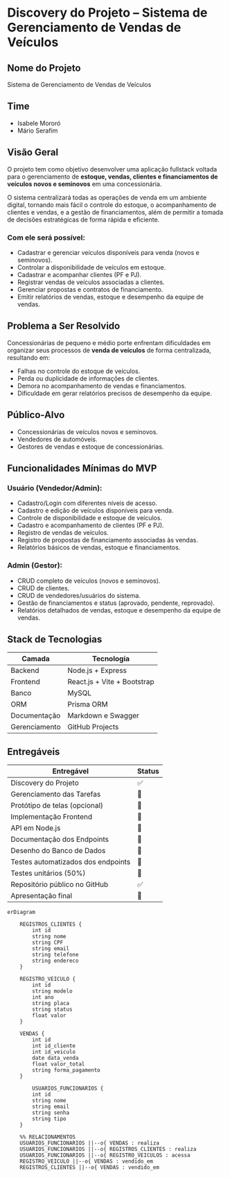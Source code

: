 # Discovery do Projeto – Sistema de Gerenciamento de Vendas de Veículos

## Nome do Projeto
Sistema de Gerenciamento de Vendas de Veículos

## Time
- Isabele Mororó  
- Mário Serafim

## Visão Geral
O projeto tem como objetivo desenvolver uma aplicação fullstack voltada para o gerenciamento de **estoque, vendas, clientes e financiamentos de veículos novos e seminovos** em uma concessionária.

O sistema centralizará todas as operações de venda em um ambiente digital, tornando mais fácil o controle do estoque, o acompanhamento de clientes e vendas, e a gestão de financiamentos, além de permitir a tomada de decisões estratégicas de forma rápida e eficiente.

### Com ele será possível:
- Cadastrar e gerenciar veículos disponíveis para venda (novos e seminovos).  
- Controlar a disponibilidade de veículos em estoque.  
- Cadastrar e acompanhar clientes (PF e PJ).  
- Registrar vendas de veículos associadas a clientes.  
- Gerenciar propostas e contratos de financiamento.  
- Emitir relatórios de vendas, estoque e desempenho da equipe de vendas.

## Problema a Ser Resolvido
Concessionárias de pequeno e médio porte enfrentam dificuldades em organizar seus processos de **venda de veículos** de forma centralizada, resultando em:
- Falhas no controle do estoque de veículos.  
- Perda ou duplicidade de informações de clientes.  
- Demora no acompanhamento de vendas e financiamentos.  
- Dificuldade em gerar relatórios precisos de desempenho da equipe.

## Público-Alvo
- Concessionárias de veículos novos e seminovos.  
- Vendedores de automóveis.  
- Gestores de vendas e estoque de concessionárias.

## Funcionalidades Mínimas do MVP

### Usuário (Vendedor/Admin):
- Cadastro/Login com diferentes níveis de acesso.  
- Cadastro e edição de veículos disponíveis para venda.  
- Controle de disponibilidade e estoque de veículos.  
- Cadastro e acompanhamento de clientes (PF e PJ).  
- Registro de vendas de veículos.  
- Registro de propostas de financiamento associadas às vendas.  
- Relatórios básicos de vendas, estoque e financiamentos.

### Admin (Gestor):
- CRUD completo de veículos (novos e seminovos).  
- CRUD de clientes.  
- CRUD de vendedores/usuários do sistema.  
- Gestão de financiamentos e status (aprovado, pendente, reprovado).  
- Relatórios detalhados de vendas, estoque e desempenho da equipe de vendas.

## Stack de Tecnologias
| Camada | Tecnologia |  
|--------|------------|  
| Backend | Node.js + Express |  
| Frontend | React.js + Vite + Bootstrap |  
| Banco | MySQL |  
| ORM | Prisma ORM |  
| Documentação | Markdown e Swagger |  
| Gerenciamento | GitHub Projects |    

## Entregáveis
| Entregável | Status |  
|------------|--------|  
| Discovery do Projeto | ✅ |  
| Gerenciamento das Tarefas | 🔲 |  
| Protótipo de telas (opcional) | 🔲 |  
| Implementação Frontend | 🔲 |  
| API em Node.js | 🔲 |  
| Documentação dos Endpoints | 🔲 |  
| Desenho do Banco de Dados | 🔲 |  
| Testes automatizados dos endpoints | 🔲 |  
| Testes unitários (50%) | 🔲 |  
| Repositório público no GitHub | ✅ |  
| Apresentação final | 🔲 |



```mermaid
erDiagram

    REGISTROS_CLIENTES {
        int id
        string nome
        string CPF
        string email
        string telefone
        string endereco
    }

    REGISTRO_VEICULO {
        int id
        string modelo
        int ano
        string placa
        string status
        float valor
    }

    VENDAS {
        int id
        int id_cliente
        int id_veiculo
        date data_venda
        float valor_total
        string forma_pagamento
    }

        USUARIOS_FUNCIONARIOS {
        int id
        string nome
        string email
        string senha
        string tipo
    }

    %% RELACIONAMENTOS
    USUARIOS_FUNCIONARIOS ||--o{ VENDAS : realiza
    USUARIOS_FUNCIONARIOS ||--o{ REGISTROS_CLIENTES : realiza
    USUARIOS_FUNCIONARIOS ||--o{ REGISTRO_VEICULOS : acessa
    REGISTRO_VEICULO ||--o{ VENDAS : vendido_em
    REGISTROS_CLIENTES ||--o{ VENDAS : vendido_em


```
